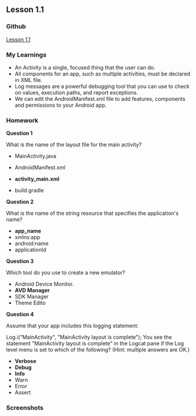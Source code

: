 
## Lesson 1.1

### Github
[Lesson 1.1](https://github.com/apeksha20/CS5520MobileApplicationDevelopment/tree/main/Lesson1_1)

### My Learnings
* An Activity is a single, focused thing that the user can do.
* All components for an app, such as multiple activities, must be declared in XML file.
* Log messages are a powerful debugging tool that you can use to check on values, execution paths, and report exceptions.
* We can edit the AndroidManifest.xml file to add features, components and permissions to your Android app.


### Homework

**Question 1**

What is the name of the layout file for the main activity?

* MainActivity.java

* AndroidManifest.xml

* **activity_main.xml**

* build.gradle


**Question 2**

What is the name of the string resource that specifies the application's name?  

* **app_name**
* xmlns:app
* android:name
* applicationId

**Question 3**

Which tool do you use to create a new emulator?  

* Android Device Monitor. 
* **AVD Manager**
* SDK Manager 
* Theme Edito

**Question 4**

Assume that your app includes this logging statement:  

Log.i("MainActivity", "MainActivity layout is complete");
You see the statement "MainActivity layout is complete" in the Logcat pane if the Log level menu is set to which of the following? (Hint: multiple answers are OK.)

* **Verbose**
* **Debug** 
* **Info** 
* Warn
* Error
* Assert

### Screenshots
